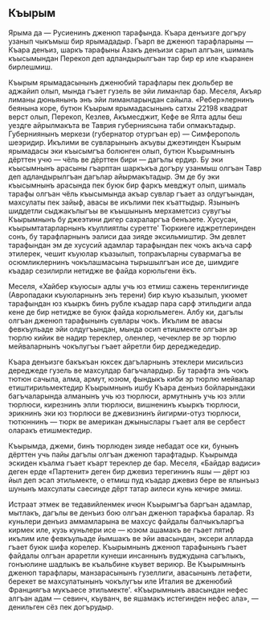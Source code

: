 ## Къырым

Ярыма да — Русиенинъ дженюп тарафында.
Къара денъизге догъру узанып чыкъмыш бир ярымададыр.
Гъарп ве дженюп тарафларыны — Къара денъиз, шаркъ тарафыны Азакъ денъизи сарып алгъан, шималь къысымындан Перекоп деп адпандырылгъан тар бир ер иле къаранен бирлешмиш.

Къырым ярымадасынынъ дженюбий тарафлары пек дюльбер ве аджайип олып, мында гъает гузель ве эйи лиманлар бар.
Меселя, Акъяр лиманы дюньянынъ энъ эйи лиманларындан сайыла.
«Ребер»лернинъ беянына коре, бутюн Къырым ярымадасынынъ сатхы 22198 квадрат верст олып, Перекоп, Кезлев, Акъмесджит, Кефе ве Ялта адлы беш уездге айрылмакъта ве Таврия губерниясына таби опмакътадыр.
Губерниянынъ меркези (губернатор отургъан ер) — Симферополь шеэридир.
Икълими ве сувларынынъ акъувы джеэтинден Къырым ярымадасы эки къысымгъа болюнген олып, бутюн Къырымнынъ дёрттен учю — чёль ве дёрттен бири — дагълы ердир.
Бу эки къысымнынъ арасыны гъарптан шаркъкъа догъру узанмыш олгъан Тавр деп адландырылгъан дагълар айырмакътадыр.
Эм де бу эки къысымнынъ арасында пек буюк бир фаркъ мевджут олып, шималь тарафы олгъан чёль къысымында акъар сувлар гъает аз олдугъындан, махсулаты пек зайыф, авасы ве икълими пек къаттыдыр.
Язынынъ шиддетли сыджакълыгъы ве къышынынъ мерхаметсиз сувугъы Къырымнынъ бу джеэтини дигер сахраларгъа бенъзете.
Хусусан, къырымтатарларнынъ къуллиятлы суретте' Тюркиеге иджретлеринден сонъ, бу тарафларнынъ эалиси даа зияде эксильмиштир.
Эм девлет тарафындан эм де хусусий адамлар тарафындан пек чокъ акъча сарф этилерек, чешит къуюлар къазылып, топракъларны сувармагъа ве осюмликлернинъ чокълашмасына тырышылгъан исе де, шимдиге къадар сезилирли нетидже ве файда корюльгени ёкъ.

Меселя, «Хайбер къуюсы» адлы учь юз етмиш сажень теренлигинде (Авропадаки къуюларнынъ энъ терени) бир къую къазылып, укюмет тарафындан юз къыркъ бинъ рубле къадар пара сарф этильдиги алда кене де бир нетидже ве буюк файда корюльмеген.
Албу ки, дагълы олгъан дженюп тарафынынъ сувлары чокъ.
Икълим ве авасы февкъульаде эйи олдугъындан, мында осип етишмекте олгъан эр тюрлю кийик ве надир тереклер, оленлер, чечеклер ве эр тюрлю мейваларнынъ чокълугъы гъает айретли бир дереджедедир.

Къара денъизге бакъкъан юксек дагъларнынъ этеклери мисильсиз дереджеде гузель ве махсулдар багъчалардыр.
Бу тарафта энъ чокъ тютюн сачыла, алма, армут, юзюм, фындыкъ киби эр тюрлю мейвалар етиштирильмектедир Къырымнынъ ишбу Къара денъиз бойларындаки багъчаларында алманынъ учь юз тюрлюси, армутнынъ учь юз элли тюрлюси, кирезнинъ элли тюрлюси, вишненинъ къыркъ тюрлюси, эрикнинъ эки юз тюрлюси ве джевизнинъ йигирми-отуз тюрлюси, тютюннинъ — тюрк ве американ джыныслары гъает аля ве сербест оларакъ етишмектедир.

Къырымда, джеми, бинъ тюрлюден зияде небадат осе ки, бунынъ дёрттен учь пайы дагълы олгъан дженюп тарафтадыр.
Къырымда эскиден къалма гъает къарт тереклер де бар.
Меселя, «Байдар вадиси» деген ерде «Партенит» деген бир джевиз терегининъ яшы — дёрт юз йыл деп эсап этильмекте, о етмиш пуд къадар джевиз бере ве ялынъыз шунынъ махсулаты саесинде дёрт татар аилеси кунь кечире эмиш.

Истраат этмек ве тедавийленмек ичюн Къырымгъа баргъан адамлар, мытлакъ, дагълы ве денъиз бою олгъан дженюп тарафкъа баралар.
Яз куньлери денъиз аммамларына ве махсус файдалы балчыкъларгъа кирмек иле, кузь куньлери исе — юзюм ашамакъ ве гъает лятиф икълим иле февкъульаде йымшакъ ве эйи авасындан, эксери алларда гъает буюк шифа корелер.
Къырымнынъ дженюп тарафынынъ гъает файдалы олгъан араретли кунеши инсаннынъ вуджудына сагълыкъ, гонъюлине шадлыкъ ве къальбине къувет вериюр.
Ве Къырымнынъ дженюп тарафлары, манзарасынынъ гузеллиги, авасынынъ летафети, берекет ве махсулатынынъ чокълугъы иле Италия ве дженюбий Франциягъа мукъаесе этильмекте'.
«Къырымнынъ авасындан нефес алгъан адам — севинч, къуванч, ве яшамакъ истегинден нефес ала», — денильген сёз пек догърудыр.
